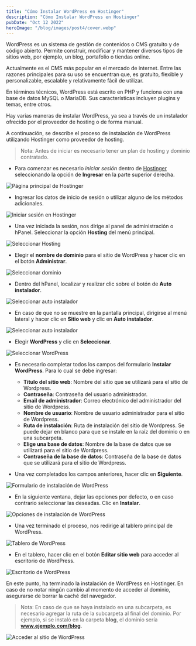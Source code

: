 ```yaml
---
title: "Cómo Instalar WordPress en Hostinger"
description: "Cómo Instalar WordPress en Hostinger"
pubDate: "Oct 12 2022"
heroImage: "/blog/images/post4/cover.webp"
---
```


WordPress es un sistema de gestión de contenidos o CMS gratuito y de código abierto. Permite construir, modificar y mantener diversos tipos de sitios web, por ejemplo, un blog, portafolio o tiendas online. 

Actualmente es el CMS más popular en el mercado de internet. Entre las razones principales para su uso se encuentran que, es gratuito, flexible y personalizable, escalable y relativamente fácil de utilizar. 

En términos técnicos, WordPress está escrito en PHP y funciona con una base de datos MySQL o MariaDB. Sus características incluyen plugins y temas, entre otros.

Hay varias maneras de instalar WordPress, ya sea a través de un instalador ofrecido por el proveedor de hosting o de forma manual.

A continuación, se describe el proceso de instalación de WordPress utilizando Hostinger como proveedor de hosting. 

> Nota: Antes de iniciar es necesario tener un plan de hosting y dominio contratado.

* Para comenzar es necesario *iniciar sesión* dentro de [Hostinger]( https://www.hostinger.mx) seleccionando la opción de **Ingresar** en la parte superior derecha. 

![Página principal de Hostinger](/blog/images/post4/01.webp)

* Ingresar los datos de inicio de sesión o utilizar alguno de los métodos adicionales. 

![Iniciar sesión en Hostinger](/blog/images/post4/02.webp)

* Una vez iniciada la sesión, nos dirige al panel de administración o hPanel. Seleccionar la opción **Hosting** del menú principal.

![Seleccionar Hosting](/blog/images/post4/03.webp)

* Elegir el **nombre de dominio** para el sitio de WordPress y hacer clic en el botón **Administrar**. 

![Seleccionar dominio](/blog/images/post4/04.webp)

* Dentro del hPanel, localizar y realizar clic sobre el botón de **Auto instalador**. 

![Seleccionar auto instalador](/blog/images/post4/05.webp)

* En caso de que no se muestre en la pantalla principal, dirigirse al menú lateral y hacer clic en **Sitio web** y clic en **Auto instalador**. 

![Seleccionar auto instalador](/blog/images/post4/06.webp)

* Elegir **WordPress** y clic en **Seleccionar**.

![Seleccionar WordPress](/blog/images/post4/07.webp)

* Es necesario completar todos los campos del formulario **Instalar WordPress**. Para lo cual se debe ingresar: 

  * **Titulo del sitio web**: Nombre del sitio que se utilizará para el sitio de Wordpress. 
  * **Contraseña**: Contraseña del usuario administrador.
  * **Email de administrador**: Correo electrónico del administrador del sitio de Wordpress.
  * **Nombre de usuario**: Nombre de usuario administrador para el sitio de Wordpress. 
  * **Ruta de instalación**: Ruta de instalación del sitio de Wordpress. Se puede dejar en blanco para que se instale en la raíz del dominio o en una subcarpeta.
  * **Elige una base de datos**: Nombre de la base de datos que se utilizará para el sitio de Wordpress.
  * **Contraseña de la base de datos**: Contraseña de la base de datos que se utilizará para el sitio de Wordpress.

* Una vez completados los campos anteriores, hacer clic en **Siguiente**. 

![Formulario de instalación de WordPress](/blog/images/post4/08.webp)

* En la siguiente ventana, dejar las opciones por defecto, o en caso contrario seleccionar las deseadas. Clic en **Instalar**.

![Opciones de instalación de WordPress](/blog/images/post4/09.webp)

* Una vez terminado el proceso, nos redirige al tablero principal de WordPress. 

![Tablero de WordPress](/blog/images/post4/10.webp)

* En el tablero, hacer clic en el botón **Editar sitio web** para acceder al escritorio de WordPress.

![Escritorio de WordPress](/blog/images/post4/11.webp)

En este punto, ha terminado la instalación de WordPress en Hostinger. En caso de no notar ningún cambio al momento de acceder al dominio, asegurarse de borrar la caché del navegador. 

> Nota: En caso de que se haya instalado en una subcarpeta, es necesario agregar la ruta de la subcarpeta al final del dominio. Por ejemplo, si se instaló en la carpeta **blog**, el dominio sería **www.ejemplo.com/blog**.

![Acceder al sitio de WordPress](/blog/images/post4/12.webp)